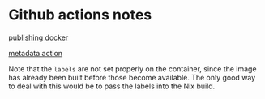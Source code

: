 # Github actions notes

[publishing docker](https://docs.github.com/en/packages/managing-github-packages-using-github-actions-workflows/publishing-and-installing-a-package-with-github-actions)

[metadata action](https://github.com/marketplace/actions/docker-metadata-action)

Note that the `labels` are not set properly on the container, since the image has already been built before those become available.
The only good way to deal with this would be to pass the labels into the Nix build.
